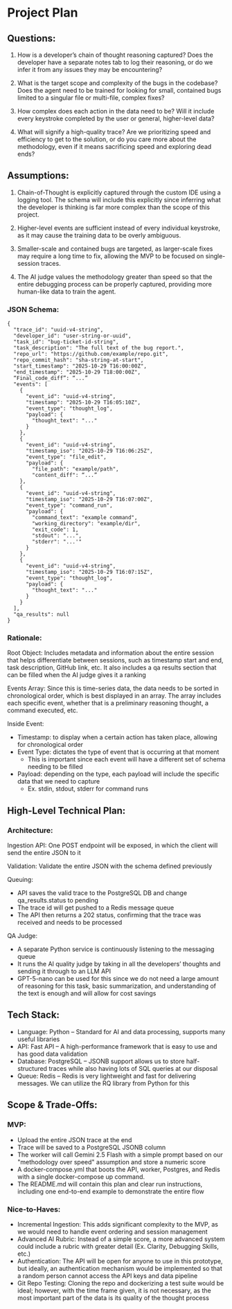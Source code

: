 # Project Plan

## Questions:
1. How is a developer’s chain of thought reasoning captured? Does the developer have a separate notes tab to log their reasoning, or do we infer it from any issues they may be encountering?

2. What is the target scope and complexity of the bugs in the codebase? Does the agent need to be trained for looking for small, contained bugs limited to a singular file or multi-file, complex fixes?

3. How complex does each action in the data need to be? Will it include every keystroke completed by the user or general, higher-level data?

4. What will signify a high-quality trace? Are we prioritizing speed and efficiency to get to the solution, or do you care more about the methodology, even if it means sacrificing speed and exploring dead ends?

## Assumptions:
1. Chain-of-Thought is explicitly captured through the custom IDE using a logging tool. The schema will include this explicitly since inferring what the developer is thinking is far more complex than the scope of this project.

2. Higher-level events are sufficient instead of every individual keystroke, as it may cause the training data to be overly ambiguous.

3. Smaller-scale and contained bugs are targeted, as larger-scale fixes may require a long time to fix, allowing the MVP to be focused on single-session traces.

4. The AI judge values the methodology greater than speed so that the entire debugging process can be properly captured, providing more human-like data to train the agent.

### JSON Schema:
```
{
  "trace_id": "uuid-v4-string",
  "developer_id": "user-string-or-uuid",
  "task_id": "bug-ticket-id-string",
  "task_description": "The full text of the bug report.",
  "repo_url": "https://github.com/example/repo.git",
  "repo_commit_hash": "sha-string-at-start",
  "start_timestamp": "2025-10-29 T16:00:00Z",
  "end_timestamp": "2025-10-29 T18:00:00Z",
  “Final_code_diff”: “...”
  "events": [
    {
      "event_id": "uuid-v4-string",
      "timestamp": "2025-10-29 T16:05:10Z",
      "event_type": "thought_log",
      "payload": {
        "thought_text": "..."
      }
    },
    {
      "event_id": "uuid-v4-string",
      "timestamp_iso": "2025-10-29 T16:06:25Z",
      "event_type": "file_edit",
      "payload": {
        "file_path": "example/path",
        "content_diff": “...”
    },
    {
      "event_id": "uuid-v4-string",
      "timestamp_iso": "2025-10-29 T16:07:00Z",
      "event_type": "command_run",
      "payload": {
        "command_text": "example command",
        "working_directory": "example/dir",
        "exit_code": 1,
        "stdout": "...",
        "stderr": "...'"
      }
    },
    {
      "event_id": "uuid-v4-string",
      "timestamp_iso": "2025-10-29 T16:07:15Z",
      "event_type": "thought_log",
      "payload": {
        "thought_text": "..."
      }
    }
  ],
  "qa_results": null
}
```
### Rationale: 

Root Object: Includes metadata and information about the entire session that helps differentiate between sessions, such as timestamp start and end, task description, GitHub link, etc. It also includes a qa results section that can be filled when the AI judge gives it a ranking

Events Array: Since this is time-series data, the data needs to be sorted in chronological order, which is best displayed in an array. The array includes each specific event, whether that is a preliminary reasoning thought, a command executed, etc.

Inside Event:
- Timestamp: to display when a certain action has taken place, allowing for chronological order
- Event Type: dictates the type of event that is occurring at that moment
    - This is important since each event will have a different set of schema needing to be filled
- Payload: depending on the type, each payload will include the specific data that we need to capture
  - Ex. stdin, stdout, stderr for command runs

## High-Level Technical Plan:

### Architecture:

Ingestion API: One POST endpoint will be exposed, in which the client will send the entire JSON to it

Validation: Validate the entire JSON with the schema defined previously

Queuing:
   - API saves the valid trace to the PostgreSQL DB and change qa_results.status to pending
   - The trace id will get pushed to a Redis message queue
   - The API then returns a 202 status, confirming that the trace was received and needs to be processed

QA Judge:
- A separate Python service is continuously listening to the messaging queue
- It runs the AI quality judge by taking in all the developers’ thoughts and sending it through to an LLM API
- GPT-5-nano can be used for this since we do not need a large amount of reasoning for this task, basic summarization, and understanding of the text is enough and will allow for cost savings

## Tech Stack:
- Language: Python – Standard for AI and data processing, supports many useful libraries
- API: Fast API – A high-performance framework that is easy to use and has good data validation
- Database: PostgreSQL – JSONB support allows us to store half-structured traces while also having lots of SQL queries at our disposal
- Queue: Redis – Redis is very lightweight and fast for delivering messages. We can utilize the RQ library from Python for this

## Scope & Trade-Offs:

### MVP:
- Upload the entire JSON trace at the end
- Trace will be saved to a PostgreSQL JSONB column
- The worker will call Gemini 2.5 Flash with a simple prompt based on our "methodology over speed" assumption and store a numeric score
- A docker-compose.yml that boots the API, worker, Postgres, and Redis with a single docker-compose up command.
- The README.md will contain this plan and clear run instructions, including one end-to-end example to demonstrate the entire flow

### Nice-to-Haves:
- Incremental Ingestion: This adds significant complexity to the MVP, as we would need to handle event ordering and session management
- Advanced AI Rubric: Instead of a simple score, a more advanced system could include a rubric with greater detail (Ex. Clarity, Debugging Skills, etc.)
- Authentication: The API will be open for anyone to use in this prototype, but ideally, an authentication mechanism would be implemented so that a random person cannot access the API keys and data pipeline
- Git Repo Testing: Cloning the repo and dockerizing a test suite would be ideal; however, with the time frame given, it is not necessary, as the most important part of the data is its quality of the thought process



